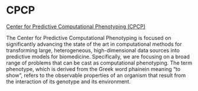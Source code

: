 # CPCP
<a href="http://www.cpcp.wisc.edu/">Center for Predictive Computational Phenotyping (CPCP)</a>

The Center for Predictive Computational Phenotyping is focused on significantly advancing the state
of the art in computational methods for transforming large, heterogeneous, high-dimensional data sources
into predictive models for biomedicine. Specifically, we are focusing on a broad range of problems that
can be cast as computational phenotyping. The term phenotype, which is derived from the Greek word phainein meaning
“to show”, refers to the observable properties of an organism that result from the interaction of its genotype and its environment.
